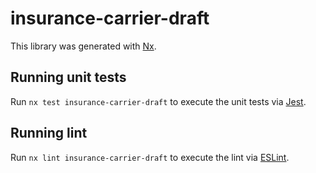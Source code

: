 # insurance-carrier-draft

This library was generated with [Nx](https://nx.dev).

## Running unit tests

Run `nx test insurance-carrier-draft` to execute the unit tests via [Jest](https://jestjs.io).

## Running lint

Run `nx lint insurance-carrier-draft` to execute the lint via [ESLint](https://eslint.org/).
